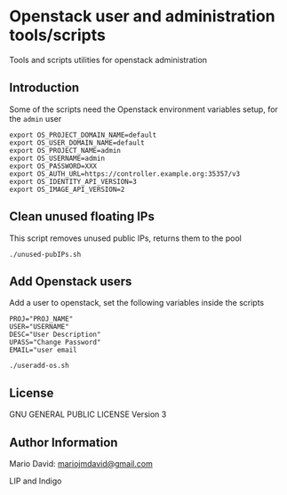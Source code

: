 Openstack user and administration tools/scripts
===============================================

Tools and scripts utilities for openstack administration

Introduction
------------

Some of the scripts need the Openstack environment variables
setup, for the `admin` user

```
export OS_PROJECT_DOMAIN_NAME=default
export OS_USER_DOMAIN_NAME=default
export OS_PROJECT_NAME=admin
export OS_USERNAME=admin
export OS_PASSWORD=XXX
export OS_AUTH_URL=https://controller.example.org:35357/v3
export OS_IDENTITY_API_VERSION=3
export OS_IMAGE_API_VERSION=2
```

Clean unused floating IPs
-------------------------

This script removes unused public IPs, returns them to the pool

```
./unused-pubIPs.sh
```

Add Openstack users
-------------------

Add a user to openstack, set the following variables inside the scripts

```
PROJ="PROJ_NAME"
USER="USERNAME"
DESC="User Description"
UPASS="Change Password"
EMAIL="user email
```

```
./useradd-os.sh
```


License
-------

GNU GENERAL PUBLIC LICENSE Version 3

Author Information
------------------

Mario David: mariojmdavid@gmail.com

LIP and Indigo

